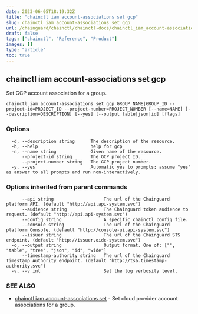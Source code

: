 ```yaml
---
date: 2023-06-05T18:19:32Z
title: "chainctl iam account-associations set gcp"
slug: chainctl_iam_account-associations_set_gcp
url: /chainguard/chainctl/chainctl-docs/chainctl_iam_account-associations_set_gcp/
draft: false
tags: ["chainctl", "Reference", "Product"]
images: []
type: "article"
toc: true
---
```

## chainctl iam account-associations set gcp

Set GCP account association for a group.

```
chainctl iam account-associations set gcp GROUP_NAME|GROUP_ID --project-id=PROJECT_ID --project-number=PROJECT_NUMBER [--name=NAME] [--description=DESCRIPTION] [--yes] [--output table|json|id] [flags]
```

### Options

```
  -d, --description string      The description of the resource.
  -h, --help                    help for gcp
  -n, --name string             Given name of the resource.
      --project-id string       The GCP project ID.
      --project-number string   The GCP project number.
  -y, --yes                     Automatic yes to prompts; assume "yes" as answer to all prompts and run non-interactively.
```

### Options inherited from parent commands

```
      --api string                   The url of the Chainguard platform API. (default "http://api.api-system.svc")
      --audience string              The Chainguard token audience to request. (default "http://api.api-system.svc")
      --config string                A specific chainctl config file.
      --console string               The url of the Chainguard platform Console. (default "http://console-ui.api-system.svc")
      --issuer string                The url of the Chainguard STS endpoint. (default "http://issuer.oidc-system.svc")
  -o, --output string                Output format. One of: ["", "table", "tree", "json", "id", "wide"]
      --timestamp-authority string   The url of the Chainguard Timestamp Authority endpoint. (default "http://tsa.timestamp-authority.svc")
  -v, --v int                        Set the log verbosity level.
```

### SEE ALSO

* [chainctl iam account-associations set](/chainguard/chainctl/chainctl-docs/chainctl_iam_account-associations_set/)	 - Set cloud provider account associations for a group.

